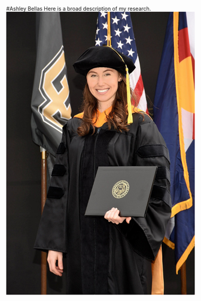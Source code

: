 #Ashley Bellas
Here is a broad description of my research.                 
![GitHub Logo](3_highres.jpg)
